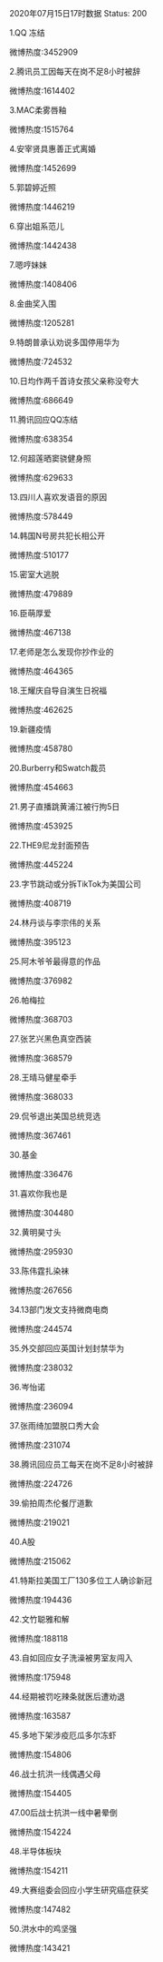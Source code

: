2020年07月15日17时数据
Status: 200

1.QQ 冻结

微博热度:3452909

2.腾讯员工因每天在岗不足8小时被辞

微博热度:1614402

3.MAC柔雾唇釉

微博热度:1515764

4.安宰贤具惠善正式离婚

微博热度:1452699

5.郭碧婷近照

微博热度:1446219

6.穿出姐系范儿

微博热度:1442438

7.嗯哼妹妹

微博热度:1408406

8.金曲奖入围

微博热度:1205281

9.特朗普承认劝说多国停用华为

微博热度:724532

10.日均作两千首诗女孩父亲称没夸大

微博热度:686649

11.腾讯回应QQ冻结

微博热度:638354

12.何超莲晒窦骁健身照

微博热度:629633

13.四川人喜欢发语音的原因

微博热度:578449

14.韩国N号房共犯长相公开

微博热度:510177

15.密室大逃脱

微博热度:479889

16.臣萌厚爱

微博热度:467138

17.老师是怎么发现你抄作业的

微博热度:464365

18.王耀庆自导自演生日祝福

微博热度:462625

19.新疆疫情

微博热度:458780

20.Burberry和Swatch裁员

微博热度:454663

21.男子直播跳黄浦江被行拘5日

微博热度:453925

22.THE9尼龙封面预告

微博热度:445224

23.字节跳动或分拆TikTok为美国公司

微博热度:408719

24.林丹谈与李宗伟的关系

微博热度:395123

25.阿木爷爷最得意的作品

微博热度:376982

26.帕梅拉

微博热度:368703

27.张艺兴黑色真空西装

微博热度:368579

28.王晴马健星牵手

微博热度:368033

29.侃爷退出美国总统竞选

微博热度:367461

30.基金

微博热度:336476

31.喜欢你我也是

微博热度:304480

32.黄明昊寸头

微博热度:295930

33.陈伟霆扎染袜

微博热度:267656

34.13部门发文支持微商电商

微博热度:244574

35.外交部回应英国计划封禁华为

微博热度:238032

36.岑怡诺

微博热度:236094

37.张雨绮加盟脱口秀大会

微博热度:231074

38.腾讯回应员工每天在岗不足8小时被辞

微博热度:224726

39.偷拍周杰伦餐厅道歉

微博热度:219021

40.A股

微博热度:215062

41.特斯拉美国工厂130多位工人确诊新冠

微博热度:194436

42.文竹聪雅和解

微博热度:188118

43.自如回应女子洗澡被男室友闯入

微博热度:175948

44.经期被罚吃辣条就医后遭劝退

微博热度:163587

45.多地下架涉疫厄瓜多尔冻虾

微博热度:154806

46.战士抗洪一线偶遇父母

微博热度:154405

47.00后战士抗洪一线中暑晕倒

微博热度:154224

48.半导体板块

微博热度:154211

49.大赛组委会回应小学生研究癌症获奖

微博热度:147482

50.洪水中的鸡坚强

微博热度:143421

